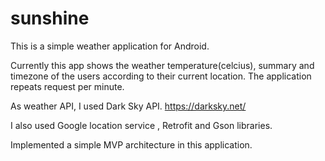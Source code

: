 # sunshine

This is a simple weather application for Android.

Currently this app shows the weather temperature(celcius), summary and timezone of the users according to their current location.
The application repeats request per minute.

As weather API, I used Dark Sky API. https://darksky.net/

I also used Google location service , Retrofit and Gson libraries.

Implemented a simple MVP architecture in this application.


